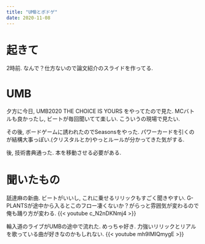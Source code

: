 ```yaml
---
title: "UMBとボドゲ"
date: 2020-11-08
---
```


# 起きて
2時前. なんで？仕方ないので論文紹介のスライドを作ってる.

# UMB
夕方に今日, UMB2020 THE CHOICE IS YOURS をやってたので見た. MCバトルも良かったし, ビートが毎回聞いてて楽しい. こういうの現場で見たい.

その後, ボードゲームに誘われたのでSeasonsをやった. パワーカードを引くのが結構大事っぽい.(クリスタルとか)やっとルールが分かってきた気がする.

後, 技術書典通った. 本を移動させる必要がある.

# 聞いたもの
舐達麻の新曲. ビートがいいし, これに乗せるリリックもすごく聞きやすい. G-PLANTSが途中から入るとこのフロー凄くないか？がらっと雰囲気が変わるので俺も踊り方が変わる.
{{< youtube c_N2nDKNmj4 >}}

輪入道のライブがUMBの途中で流れた. めっちゃ好き. 力強いリリックとリアルを歌っている曲が好きなのかもしれない.
{{< youtube mh9IMIQmygE >}}